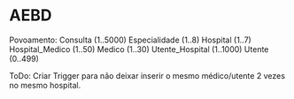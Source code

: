 # AEBD


Povoamento:
Consulta (1..5000)
Especialidade (1..8)
Hospital (1..7)
Hospital_Medico (1..50)
Medico (1..30)
Utente_Hospital (1..1000)
Utente (0..499)



ToDo:
Criar Trigger para não deixar inserir o mesmo médico/utente 2 vezes no mesmo hospital.